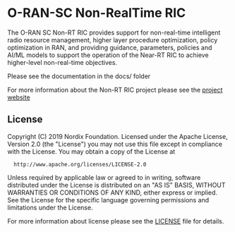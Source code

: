 # O-RAN-SC Non-RealTime RIC

The O-RAN SC Non-RT RIC provides support for non-real-time intelligent radio resource management, higher layer procedure optimization, policy optimization in RAN, and providing guidance, parameters, policies and AI/ML models to support the operation of the Near-RT RIC to achieve higher-level non-real-time objectives.

Please see the documentation in the docs/ folder

For more information about the Non-RT RIC project please see the [project website](https://wiki.o-ran-sc.org/display/RICNR "O-RAN-SC Non-RT RIC project")

## License

Copyright (C) 2019 Nordix Foundation.
Licensed under the Apache License, Version 2.0 (the "License")
you may not use this file except in compliance with the License.
You may obtain a copy of the License at

      http://www.apache.org/licenses/LICENSE-2.0

Unless required by applicable law or agreed to in writing, software
distributed under the License is distributed on an "AS IS" BASIS,
WITHOUT WARRANTIES OR CONDITIONS OF ANY KIND, either express or implied.
See the License for the specific language governing permissions and
limitations under the License.

For more information about license please see the [LICENSE](LICENSE.txt) file for details.
